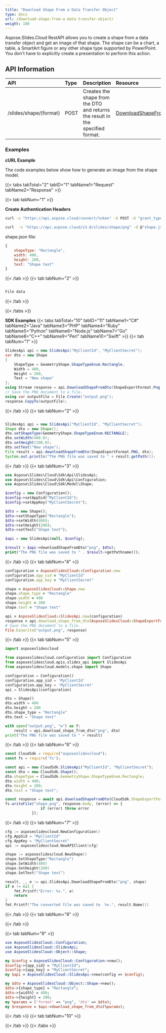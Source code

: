```yaml
---
title: "Download Shape From a Data Transfer Object"
type: docs
url: /download-shape-from-a-data-transfer-object/
weight: 180
---
```

Aspose.Slides.Cloud RestAPI allows you to create a shape from a data transfer object and get an image of that shape.
The shape can be a chart, a table, a SmartArt figure or any other shape type supported by PowerPoint.
You don't have to explicitly create a presentation to perform this action.

## **API Information**
|**API**|**Type**|**Description**|**Resource**|
| :- | :- | :- | :- |
/slides/shape/{format}|POST|Creates the shape from the DTO and returns the result in the specified format.|[DownloadShapeFromDto]()|

### **Examples**
**cURL Example**

The code examples below show how to generate an image from the shape model.

{{< tabs tabTotal="2" tabID="1" tabName1="Request" tabName2="Response" >}}

{{< tab tabNum="1" >}}

**Create Authentication Headers**
```sh
curl -v "https://api.aspose.cloud/connect/token" -X POST -d "grant_type=client_credentials&client_id=XXXX&client_secret=XXXX-XX" -H "Content-Type: application/x-www-form-urlencoded" -H "Accept: application/json"
```

```sh
curl  -v "https://api.aspose.cloud/v3.0/slides/shape/png" -d @"shape.json" -H "Content-Type: text/json" -H "Authorization: Bearer [Access Token] -o shape.png

```
shape.json file:
```javascript
{
    shapeType: "Rectangle",
    width: 400,
    height: 200,
    text: "Shape text"
}
```
{{< /tab >}}
{{< tab tabNum="2" >}}

```sh

File data

```
{{< /tab >}}

{{< /tabs >}}

**SDK Examples**
{{< tabs tabTotal="10" tabID="11" tabName1="C#" tabName2="Java" tabName3="PHP" tabName4="Ruby" tabName5="Python" tabName6="Node.js" tabName7="Go" tabName8="C++" tabName9="Perl" tabName10="Swift" >}}
{{< tab tabNum="1" >}}
```csharp
SlidesApi api = new SlidesApi("MyClientId", "MyClientSecret");
var dto = new Shape
{
    ShapeType = GeometryShape.ShapeTypeEnum.Rectangle,
    Width = 400,
    Height = 200,
    Text = "New shape"
};
using Stream response = api.DownloadShapeFromDto(ShapeExportFormat.Png, dto);
// Save the PNG document to a file.
using var outputFile = File.Create("output.png");
response.CopyTo(outputFile);
```

{{< /tab >}}
{{< tab tabNum="2" >}}

```java

SlidesApi api = new SlidesApi("MyClientId", "MyClientSecret");
Shape dto = new Shape();
dto.setShapeType(GeometryShape.ShapeTypeEnum.RECTANGLE);
dto.setWidth(400.0);
dto.setHeight(200.0);
dto.setText("New shape");
File result = api.downloadShapeFromDto(ShapeExportFormat.PNG, dto);
System.out.println("The PNG file was saved to " + result.getPath());

```
{{< /tab >}}
{{< tab tabNum="3" >}}
```php
use Aspose\Slides\Cloud\Sdk\Api\SlidesApi;
use Aspose\Slides\Cloud\Sdk\Api\Configuration;
use Aspose\Slides\Cloud\Sdk\Model\Shape;

$config = new Configuration();
$config->setAppSid("MyClientId");
$config->setAppKey("MyClientSecret");

$dto = new Shape();
$dto->setShapeType("Rectangle");
$dto->setWidth(400);
$dto->setHeight(200);
$dto->setText("Shape text");

$api = new SlidesApi(null, $config);

$result = $api->downloadShapeFromDto("png", $dto);
print("The PNG file was saved to " . $result->getPathname());
```
{{< /tab >}}
{{< tab tabNum="4" >}}

```ruby
configuration = AsposeSlidesCloud::Configuration.new
configuration.app_sid = "MyClientId"
configuration.app_key = "MyClientSecret"

shape = AsposeSlidesCloud::Shape.new
shape.shape_type = "Rectangle"
shape.width = 400
shape.height = 200
shape.text = "Shape text"

api = AsposeSlidesCloud::SlidesApi.new(configuration)
response = api.download_shape_from_dto(AsposeSlidesCloud::ShapeExportFormat::PNG, shape)
# Save the PNG document to a file.
File.binwrite("output.png", response)
```

{{< /tab >}}
{{< tab tabNum="5" >}}

```python
import asposeslidescloud

from asposeslidescloud.configuration import Configuration
from asposeslidescloud.apis.slides_api import SlidesApi
from asposeslidescloud.models.shape import Shape

configuration = Configuration()
configuration.app_sid = 'MyClientId'
configuration.app_key = 'MyClientSecret'
api = SlidesApi(configuration)

dto = Shape()
dto.width = 400
dto.height = 200
dto.shape_type = "Rectangle"
dto.text = "Shape text"

with open("output.png", "w") as f:
    result = api.download_shape_from_dto("png", dto)
print("The PNG file was saved to " + result)
```

{{< /tab >}}
{{< tab tabNum="6" >}}

```javascript
const CloudSdk = require("asposeslidescloud");
const fs = require('fs');

const api = new CloudSdk.SlidesApi("MyClientId", "MyClientSecret");
const dto = new CloudSdk.Shape();
dto.shapeType = CloudSdk.GeometryShape.ShapeTypeEnum.Rectangle;
dto.width = 400;
dto.height = 200;
dto.text = "Shape text";

const response = await api.downloadShapeFromDto(CloudSdk.ShapeExportFormat.Png, dto);
fs.writeFile("shape.png", response.body, (error) => {
                if (error) throw error
            });
```
{{< /tab >}}
{{< tab tabNum="7" >}}
```go
cfg := asposeslidescloud.NewConfiguration()
cfg.AppSid = "MyClientId"
cfg.AppKey = "MyClientSecret"
api := asposeslidescloud.NewAPIClient(cfg)

shape := asposeslidescloud.NewShape()
shape.SetShapeType("Rectangle")
shape.SetWidth(400)
shape.SetHeight(200)
shape.SetText("Shape text")

result, _, e := api.SlidesApi.DownloadShapeFromDto("png", shape)
if e != nil {
    fmt.Printf("Error: %v.", e)
    return
}
fmt.Printf("The converted file was saved to  %v.", result.Name())
```

{{< /tab >}}
{{< tab tabNum="8" >}}

{{< /tab >}}

{{< tab tabNum="9" >}}

```perl
use AsposeSlidesCloud::Configuration;
use AsposeSlidesCloud::SlidesApi;
use AsposeSlidesCloud::Object::Shape;

my $config = AsposeSlidesCloud::Configuration->new();
$config->{app_sid} = "MyClientId";
$config->{app_key} = "MyClientSecret";
my $api = AsposeSlidesCloud::SlidesApi->new(config => $config);

my $dto = AsposeSlidesCloud::Object::Shape->new();
$dto->{shape_type} = "Rectangle";
$dto->{width} = 400;
$dto->{height} = 200;
my %params = ('format' => "png", 'dto' => $dto);
my $response = $api->download_shape_from_dto(%params);
```

{{< /tab >}}
{{< tab tabNum="10" >}}

{{< /tab >}}
{{< /tabs >}}